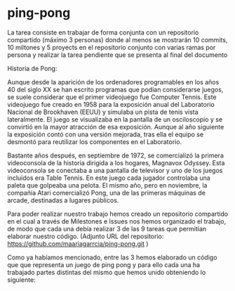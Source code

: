 # ping-pong

La tarea consiste en trabajar de forma conjunta con un repositorio compartido (máximo 3 personas) donde al menos se mostrarán 10 commits, 10 miltones y 5 proyects en el repositorio conjunto con varias ramas por persona y realizar la tarea pendiente que se presenta al final del documento

Historia de Pong:

Aunque desde la aparición de los ordenadores programables en los años 40 del siglo XX se han escrito programas que podían considerarse juegos, se suele considerar que el primer videojuego fue Computer Tennis. Este videojuego fue creado en 1958 para la exposición anual del Laboratorio Nacional de Brookhaven (EEUU) y simulaba un pista de tenis vista lateralmente. El juego se visualizaba en la pantalla de un osciloscopio y se convirtió en la mayor atracción de esa exposición. Aunque al año siguiente la exposición contó con una versión mejorada, tras ella el equipo se desmontó para reutilizar los componentes en el Laboratorio.

Bastante años después, en septiembre de 1972, se comercializó la primera videoconsola de la historia dirigida a los hogares, Magnavox Odyssey. Esta videoconsola se conectaba a una pantalla de televisor y uno de los juegos incluidos era Table Tennis. En este juego cada jugador controlaba una paleta que golpeaba una pelota. El mismo año, pero en noviembre, la compañía Atari comercializó Pong, una de las primeras máquinas de arcade, destinadas a lugares públicos.

Para poder realizar nuestro trabajo hemos creado un repositorio compartido en el cual a través de Milestones e Issues nos hemos organizado el trabajo, de modo que cada una debía realizar 3 de las 9 tareas que permitían elaborar nuestro código. (Adjunto URL del repositorio: https://github.com/maariagarrcia/ping-pong.git )

Como ya habíamos mencionado, entre las 3 hemos elaborado un código que que representa un juego de ping pong y para ello cada una ha trabajado partes distintas del mismo que hemos unido obteniendo lo siguiente:
```
